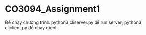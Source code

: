 # CO3094_Assignment1
Để chạy chương trình: python3 cliserver.py để run server; python3 cliclient.py để chạy client

